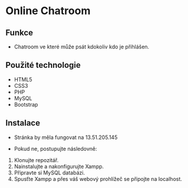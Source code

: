 # Online Chatroom

## Funkce

- Chatroom ve které může psát kdokoliv kdo je přihlášen.

## Použité technologie

- HTML5
- CSS3
- PHP
- MySQL
- Bootstrap

## Instalace

- Stránka by měla fungovat na 13.51.205.145

- Pokud ne, postupujte následovně:
1. Klonujte repozitář.
2. Nainstalujte a nakonfigurujte Xampp.
3. Připravte si MySQL databázi.
4. Spusťte Xampp a přes váš webový prohlížeč se připojte na localhost.
